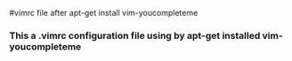 #vimrc file after apt-get install vim-youcompleteme
### This a .vimrc configuration file using by apt-get installed vim-youcompleteme
